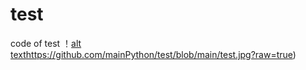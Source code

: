 # test
code of test
！[alt text](https://github.com/mainPython/test/blob/main/test.jpg?raw=true)https://github.com/mainPython/test/blob/main/test.jpg?raw=true)

